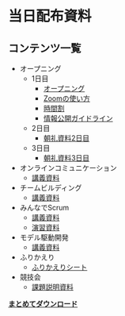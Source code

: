 # 当日配布資料

## コンテンツ一覧

- オープニング
  - 1日目
    - [オープニング](./src/opening/オープニング.pdf)
    - [Zoomの使い方](./src/opening/Zoomの使い方.pdf)
    - [時間割](./src/opening/時間割.pdf)
    - [情報公開ガイドライン](./src/opening/情報公開ガイドライン.pdf)
  - 2日目
    - [朝礼資料2日目](./src/morning/朝2.pdf)
  - 3日目
    - [朝礼資料3日目](./src/morning/朝礼3.pdf)
- オンラインコミュニケーション
  - [講義資料](./src/team/オンラインコミュニケーション.pdf)
- チームビルディング
  - [講義資料](./src/team/チームビルディング.pdf)
- みんなでScrum
  - [講義資料](./src/scrum/みんなでSCRUM!!!!!.pdf)
  - [演習資料](./src/scrum/scrum演習.pptx)
- モデル駆動開発
  - [講義資料](./src/mdd/MDD.pdf)
- ふりかえり
  - [ふりかえりシート](./src/scrum/ふりかえりシート.pptx)
- 競技会
  - [課題説明資料](./src/competition/LED-Camp9競技ルール.pdf)

**[まとめてダウンロード](./src/handout.zip)**